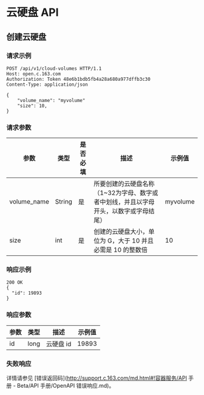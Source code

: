# 云硬盘 API

## 创建云硬盘

### 请求示例

    POST /api/v1/cloud-volumes HTTP/1.1
    Host: open.c.163.com
    Authorization: Token 48e6b1bdb5fb4a28a680a977dffb3c30
    Content-Type: application/json

    {
        "volume_name": "myvolume"
        "size": 10, 
    }

### 请求参数

|     参数    |  类型  | 是否必填 |                                         描述                                         |  示例值  |
|-------------|--------|----------|--------------------------------------------------------------------------------------|----------|
| volume_name | String | 是       | 所要创建的云硬盘名称（1~32为字母、数字或者中划线，并且以字母开头，以数字或字母结尾） | myvolume |
| size        | int    | 是       | 创建的云硬盘大小，单位为 G，大于 10 并且必需是 10 的整数倍                            | 10       |


### 响应示例

    200 OK
    {
      "id": 19893
    }

### 响应参数

| 参数 | 类型 |    描述   | 示例值 |
|------|------|-----------|--------|
| id   | long | 云硬盘 id |  19893 |

### 失败响应
详情请参见 [错误返回码](http://support.c.163.com/md.html#!容器服务/API 手册 - Beta/API 手册/OpenAPI 错误响应.md)。